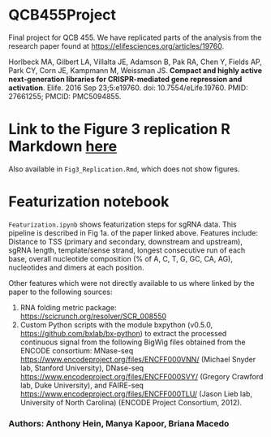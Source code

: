 # QCB455Project
Final project for QCB 455. We have replicated parts of the analysis from the research paper found at https://elifesciences.org/articles/19760.

Horlbeck MA, Gilbert LA, Villalta JE, Adamson B, Pak RA, Chen Y, Fields AP, Park CY, Corn JE, Kampmann M, Weissman JS. __Compact and highly active next-generation libraries for CRISPR-mediated gene repression and activation__. Elife. 2016 Sep 23;5:e19760. doi: 10.7554/eLife.19760. PMID: 27661255; PMCID: PMC5094855.

# **Link to the Figure 3 replication R Markdown [here](http://notes.anthonyhein.com/Fig3_Replication.html)**
Also available in `Fig3_Replication.Rmd`, which does not show figures. 

# Featurization notebook
`Featurization.ipynb` shows featurization steps for sgRNA data. This pipeline is described in Fig 1a. of the paper linked above. Features include: Distance to TSS (primary and secondary, downstream and upstream), sgRNA length, template/sense strand, longest consecutive run of each base, overall nucleotide composition (% of A, C, T, G, GC, CA, AG), nucleotides and dimers at each position.

Other features which were not directly available to us where linked by the paper to the following sources:
1. RNA folding metric package: https://scicrunch.org/resolver/SCR_008550
2. Custom Python scripts with the module bxpython (v0.5.0, https://github.com/bxlab/bx-python) to extract the processed continuous signal from the following BigWig files obtained from the ENCODE consortium: MNase-seq https://www.encodeproject.org/files/ENCFF000VNN/ (Michael Snyder lab, Stanford University), DNase-seq https://www.encodeproject.org/files/ENCFF000SVY/ (Gregory Crawford lab, Duke University), and FAIRE-seq https://www.encodeproject.org/files/ENCFF000TLU/ (Jason Lieb lab, University of North Carolina) (ENCODE Project Consortium, 2012). 

### Authors: Anthony Hein, Manya Kapoor, Briana Macedo
